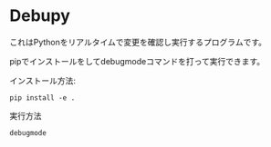 # Debupy
これはPythonをリアルタイムで変更を確認し実行するプログラムです。

pipでインストールをしてdebugmodeコマンドを打って実行できます。

インストール方法:
```
pip install -e .
```

実行方法
```
debugmode
```
